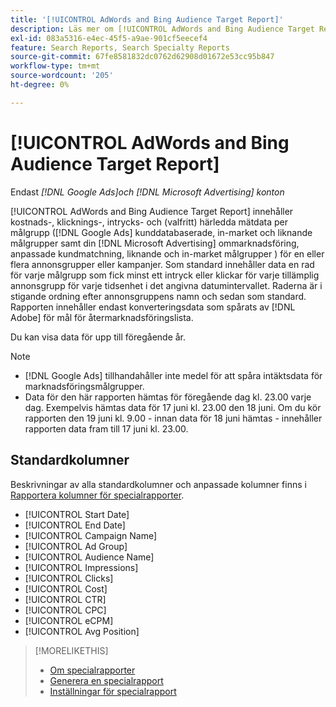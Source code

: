 ```yaml
---
title: '[!UICONTROL AdWords and Bing Audience Target Report]'
description: Läs mer om [!UICONTROL AdWords and Bing Audience Target Report].
exl-id: 083a5316-e4ec-45f5-a9ae-901cf5eecef4
feature: Search Reports, Search Specialty Reports
source-git-commit: 67fe8581832dc0762d62908d01672e53cc95b847
workflow-type: tm+mt
source-wordcount: '205'
ht-degree: 0%

---
```


# [!UICONTROL AdWords and Bing Audience Target Report]

Endast *[!DNL Google Ads]och [!DNL Microsoft Advertising] konton*

[!UICONTROL AdWords and Bing Audience Target Report] innehåller kostnads-, klicknings-, intrycks- och (valfritt) härledda mätdata per målgrupp ([!DNL Google Ads] kunddatabaserade, in-market och liknande målgrupper samt din [!DNL Microsoft Advertising] ommarknadsföring, anpassade kundmatchning, liknande och in-market målgrupper ) för en eller flera annonsgrupper eller kampanjer. Som standard innehåller data en rad för varje målgrupp som fick minst ett intryck eller klickar för varje tillämplig annonsgrupp för varje tidsenhet i det angivna datumintervallet. Raderna är i stigande ordning efter annonsgruppens namn och sedan som standard. Rapporten innehåller endast konverteringsdata som spårats av [!DNL Adobe] för mål för återmarknadsföringslista.

Du kan visa data för upp till föregående år.

>[!NOTE]
>
>* [!DNL Google Ads] tillhandahåller inte medel för att spåra intäktsdata för marknadsföringsmålgrupper.
>* Data för den här rapporten hämtas för föregående dag kl. 23.00 varje dag. Exempelvis hämtas data för 17 juni kl. 23.00 den 18 juni. Om du kör rapporten den 19 juni kl. 9.00 - innan data för 18 juni hämtas - innehåller rapporten data fram till 17 juni kl. 23.00.

## Standardkolumner

Beskrivningar av alla standardkolumner och anpassade kolumner finns i [Rapportera kolumner för specialrapporter](specialty-report-columns.md).

* [!UICONTROL Start Date]
* [!UICONTROL End Date]
* [!UICONTROL Campaign Name]
* [!UICONTROL Ad Group]
* [!UICONTROL Audience Name]
* [!UICONTROL Impressions]
* [!UICONTROL Clicks]
* [!UICONTROL Cost]
* [!UICONTROL CTR]
* [!UICONTROL CPC]
* [!UICONTROL eCPM]
* [!UICONTROL Avg Position]

>[!MORELIKETHIS]
>
>* [Om specialrapporter](specialty-report-about.md)
>* [Generera en specialrapport](specialty-report-generate.md)
>* [Inställningar för specialrapport](specialty-report-settings.md)
